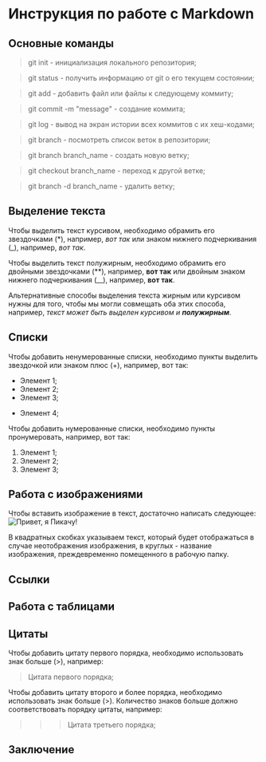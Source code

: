 # Инструкция по работе с Markdown

## Основные команды

> git init - инициализация локального репозитория;

> git status - получить информацию от git о его текущем состоянии;

> git add - добавить файл или файлы к следующему коммиту;

> git commit -m "message" - создание коммита;

> git log - вывод на экран истории всех коммитов с их хеш-кодами;

> git branch - посмотреть список веток в репозитории;

> git branch branch_name - создать новую ветку;

> git checkout branch_name - переход к другой ветке;

> git branch -d branch_name - удалить ветку;

## Выделение текста

Чтобы выделить текст курсивом, необходимо обрамить его звездочками (*), например, *вот так* или знаком нижнего подчеркивания (_), например, _вот так_.

Чтобы выделить текст полужирным, необходимо обрамить его двойными звездочками (**), например, **вот так** или двойным знаком нижнего подчеркивания (__), например, __вот так__.

Альтернативные способы выделения текста жирным или курсивом нужны для того, чтобы мы могли совмещать оба этих способа, например, _текст может быть выделен курсивом и **полужирным**_.

## Списки

Чтобы добавить ненумерованные списки, необходимо пункты выделить звездочкой или знаком плюс (+), например, вот так:

* Элемент 1;
* Элемент 2;
* Элемент 3;
+ Элемент 4;

Чтобы добавить нумерованные списки, необходимо пункты пронумеровать, например, вот так:

1. Элемент 1;
2. Элемент 2;
3. Элемент 3;

## Работа с изображениями

Чтобы вставить изображение в текст, достаточно написать следующее:
![Привет, я Пикачу!](Pikachu.webp)

В квадратных скобках указываем текст, который будет отображаться в случае неотображения изображения, в круглых - название изображения, преждевременно помещенного в рабочую папку.

## Ссылки

## Работа с таблицами

## Цитаты

Чтобы добавить цитату первого порядка, необходимо использовать знак больше (>), например:

> Цитата первого порядка;

Чтобы добавить цитату второго и более порядка, необходимо использовать знак больше (>). Количество знаков больше должно соответствовать порядку цитаты, например:

>>> Цитата третьего порядка;

## Заключение
